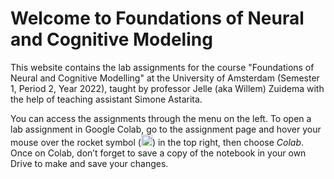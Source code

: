 # Welcome to Foundations of Neural and Cognitive Modeling

This website contains the lab assignments for the course "Foundations of Neural and Cognitive Modelling" at the University of Amsterdam (Semester 1, Period 2, Year 2022), taught by professor Jelle (aka Willem) Zuidema with the help of teaching assistant Simone Astarita.

You can access the assignments through the menu on the left. To open a lab assignment in Google Colab, go to the assignment page and hover your mouse over the rocket symbol (<img alt="rocket" src="https://raw.githubusercontent.com/FortAwesome/Font-Awesome/6.x/svgs/solid/rocket.svg" width="18" height="18">) in the top right, then choose _Colab_. Once on Colab, don’t forget to save a copy of the notebook in your own Drive to make and save your changes.